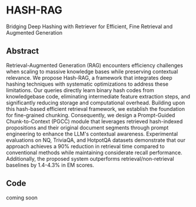 # HASH-RAG
Bridging Deep Hashing with Retriever for Efficient, Fine Retrieval and Augmented Generation

## Abstract
Retrieval-Augmented Generation (RAG) encounters efficiency challenges when scaling to massive knowledge bases while preserving contextual relevance. We propose Hash-RAG, a framework that integrates deep hashing techniques with systematic optimizations to address these limitations. Our queries directly learn binary hash codes from knowledgebase code, eliminating intermediate feature extraction steps, and significantly reducing storage and computational overhead. Building upon this hash-based efficient retrieval framework, we establish the foundation for fine-grained chunking. Consequently, we design a Prompt-Guided Chunk-to-Context (PGCC) module that leverages retrieved hash-indexed propositions and their original document segments through prompt engineering to enhance the LLM's contextual awareness. Experimental evaluations on NQ, TriviaQA, and HotpotQA datasets demonstrate that our approach achieves a 90\% reduction in retrieval time compared to conventional methods while maintaining considerate recall performance. Additionally, the proposed system outperforms retrieval/non-retrieval baselines by 1.4-4.3\% in EM scores.

## Code
coming soon
